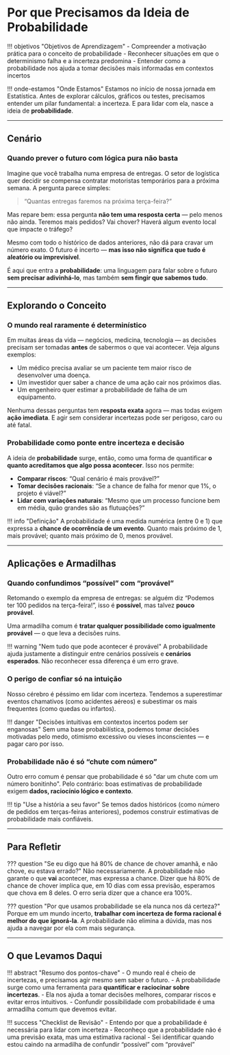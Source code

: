 # Por que Precisamos da Ideia de Probabilidade

!!! objetivos "Objetivos de Aprendizagem"
    - Compreender a motivação prática para o conceito de probabilidade
    - Reconhecer situações em que o determinismo falha e a incerteza predomina
    - Entender como a probabilidade nos ajuda a tomar decisões mais informadas em contextos incertos

!!! onde-estamos "Onde Estamos"
    Estamos no início de nossa jornada em Estatística. Antes de explorar cálculos, gráficos ou testes, precisamos entender um pilar fundamental: a incerteza. E para lidar com ela, nasce a ideia de **probabilidade**.

---

## Cenário

### Quando prever o futuro com lógica pura não basta

Imagine que você trabalha numa empresa de entregas. O setor de logística quer decidir se compensa contratar motoristas temporários para a próxima semana. A pergunta parece simples:

> “Quantas entregas faremos na próxima terça-feira?”

Mas repare bem: essa pergunta **não tem uma resposta certa** — pelo menos não ainda. Teremos mais pedidos? Vai chover? Haverá algum evento local que impacte o tráfego?

Mesmo com todo o histórico de dados anteriores, não dá para cravar um número exato. O futuro é incerto — **mas isso não significa que tudo é aleatório ou imprevisível**.

É aqui que entra a **probabilidade**: uma linguagem para falar sobre o futuro **sem precisar adivinhá-lo**, mas também **sem fingir que sabemos tudo**.

---

## Explorando o Conceito

### O mundo real raramente é determinístico

Em muitas áreas da vida — negócios, medicina, tecnologia — as decisões precisam ser tomadas **antes** de sabermos o que vai acontecer. Veja alguns exemplos:

* Um médico precisa avaliar se um paciente tem maior risco de desenvolver uma doença.
* Um investidor quer saber a chance de uma ação cair nos próximos dias.
* Um engenheiro quer estimar a probabilidade de falha de um equipamento.

Nenhuma dessas perguntas tem **resposta exata** agora — mas todas exigem **ação imediata**. E agir sem considerar incertezas pode ser perigoso, caro ou até fatal.

### Probabilidade como ponte entre incerteza e decisão

A ideia de **probabilidade** surge, então, como uma forma de quantificar **o quanto acreditamos que algo possa acontecer**. Isso nos permite:

* **Comparar riscos**: “Qual cenário é mais provável?”
* **Tomar decisões racionais**: “Se a chance de falha for menor que 1%, o projeto é viável?”
* **Lidar com variações naturais**: “Mesmo que um processo funcione bem em média, quão grandes são as flutuações?”

!!! info "Definição"
    A probabilidade é uma medida numérica (entre 0 e 1) que expressa a **chance de ocorrência de um evento**.
    Quanto mais próximo de 1, mais provável; quanto mais próximo de 0, menos provável.

---

## Aplicações e Armadilhas

### Quando confundimos “possível” com “provável”

Retomando o exemplo da empresa de entregas: se alguém diz “Podemos ter 100 pedidos na terça-feira!”, isso é **possível**, mas talvez **pouco provável**.

Uma armadilha comum é **tratar qualquer possibilidade como igualmente provável** — o que leva a decisões ruins.

!!! warning "Nem tudo que pode acontecer é provável"
    A probabilidade ajuda justamente a distinguir entre cenários possíveis e **cenários esperados**. Não reconhecer essa diferença é um erro grave.

### O perigo de confiar só na intuição

Nosso cérebro é péssimo em lidar com incerteza. Tendemos a superestimar eventos chamativos (como acidentes aéreos) e subestimar os mais frequentes (como quedas ou infartos).

!!! danger "Decisões intuitivas em contextos incertos podem ser enganosas"
    Sem uma base probabilística, podemos tomar decisões motivadas pelo medo, otimismo excessivo ou vieses inconscientes — e pagar caro por isso.

### Probabilidade não é só “chute com número”

Outro erro comum é pensar que probabilidade é só "dar um chute com um número bonitinho". Pelo contrário: boas estimativas de probabilidade exigem **dados, raciocínio lógico e contexto**.

!!! tip "Use a história a seu favor"
    Se temos dados históricos (como número de pedidos em terças-feiras anteriores), podemos construir estimativas de probabilidade mais confiáveis.

---

## Para Refletir

??? question "Se eu digo que há 80% de chance de chover amanhã, e não chove, eu estava errado?"
    Não necessariamente. A probabilidade não garante o que **vai** acontecer, mas expressa a chance. Dizer que há 80% de chance de chover implica que, em 10 dias com essa previsão, esperamos que chova em 8 deles. O erro seria dizer que a chance era 100%.

??? question "Por que usamos probabilidade se ela nunca nos dá certeza?"
    Porque em um mundo incerto, **trabalhar com incerteza de forma racional é melhor do que ignorá-la**. A probabilidade não elimina a dúvida, mas nos ajuda a navegar por ela com mais segurança.

---

## O que Levamos Daqui

!!! abstract "Resumo dos pontos-chave"
    - O mundo real é cheio de incertezas, e precisamos agir mesmo sem saber o futuro.
    - A probabilidade surge como uma ferramenta para **quantificar e raciocinar sobre incertezas**.
    - Ela nos ajuda a tomar decisões melhores, comparar riscos e evitar erros intuitivos.
    - Confundir possibilidade com probabilidade é uma armadilha comum que devemos evitar.

!!! success "Checklist de Revisão"
    - Entendo por que a probabilidade é necessária para lidar com incerteza
    - Reconheço que a probabilidade não é uma previsão exata, mas uma estimativa racional
    - Sei identificar quando estou caindo na armadilha de confundir “possível” com “provável”


